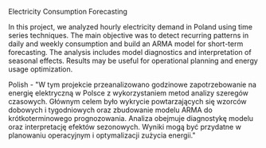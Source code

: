 Electricity Consumption Forecasting

In this project, we analyzed hourly electricity demand in Poland using time series techniques. The main objective was to detect recurring patterns in daily and weekly consumption and build an ARMA model for short-term forecasting. The analysis includes model diagnostics and interpretation of seasonal effects. Results may be useful for operational planning and energy usage optimization.

Polish - "W tym projekcie przeanalizowano godzinowe zapotrzebowanie na energię elektryczną w Polsce z wykorzystaniem metod analizy szeregów czasowych. Głównym celem było wykrycie powtarzających się wzorców dobowych i tygodniowych oraz zbudowanie modelu ARMA do krótkoterminowego prognozowania. Analiza obejmuje diagnostykę modelu oraz interpretację efektów sezonowych. Wyniki mogą być przydatne w planowaniu operacyjnym i optymalizacji zużycia energii."

